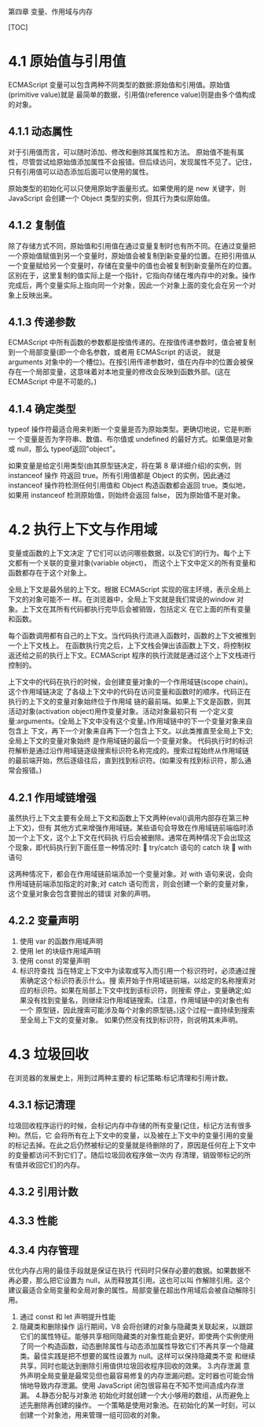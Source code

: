 第四章 变量、作用域与内存

[TOC]

# 4.1 原始值与引用值
ECMAScript 变量可以包含两种不同类型的数据:原始值和引用值。原始值(primitive value)就是 最简单的数据，引用值(reference value)则是由多个值构成的对象。

## 4.1.1 动态属性
对于引用值而言，可以随时添加、修改和删除其属性和方法。
原始值不能有属性，尽管尝试给原始值添加属性不会报错。但后续访问，发现属性不见了。记住，只有引用值可以动态添加后面可以使用的属性。

原始类型的初始化可以只使用原始字面量形式。如果使用的是 new 关键字，则 JavaScript 会创建一个 Object 类型的实例，但其行为类似原始值。

## 4.1.2 复制值
除了存储方式不同，原始值和引用值在通过变量复制时也有所不同。在通过变量把一个原始值赋值到另一个变量时，原始值会被复制到新变量的位置。在把引用值从一个变量赋给另一个变量时，存储在变量中的值也会被复制到新变量所在的位置。区别在于，这里复制的值实际上是一个指针，它指向存储在堆内存中的对象。操作完成后，两个变量实际上指向同一个对象，因此一个对象上面的变化会在另一个对象上反映出来。

## 4.1.3 传递参数
ECMAScript 中所有函数的参数都是按值传递的。在按值传递参数时，值会被复制到一个局部变量(即一个命名参数，或者用 ECMAScript 的话说， 就是 arguments 对象中的一个槽位)。在按引用传递参数时，值在内存中的位置会被保存在一个局部变量，这意味着对本地变量的修改会反映到函数外部。(这在 ECMAScript 中是不可能的。)

## 4.1.4 确定类型
typeof 操作符最适合用来判断一个变量是否为原始类型。更确切地说，它是判断一 个变量是否为字符串、数值、布尔值或 undefined 的最好方式。如果值是对象或 null，那么 typeof返回"object"。

如果变量是给定引用类型(由其原型链决定，将在第 8 章详细介绍)的实例，则 instanceof 操作 符返回 true。所有引用值都是 Object 的实例，因此通过 instanceof 操作符检测任何引用值和 Object 构造函数都会返回 true。类似地，如果用 instanceof 检测原始值，则始终会返回 false， 因为原始值不是对象。

# 4.2 执行上下文与作用域

变量或函数的上下文决定 了它们可以访问哪些数据，以及它们的行为。每个上下文都有一个关联的变量对象(variable object)， 而这个上下文中定义的所有变量和函数都存在于这个对象上。

全局上下文是最外层的上下文。根据 ECMAScript 实现的宿主环境，表示全局上下文的对象可能不一 样。在浏览器中，全局上下文就是我们常说的window 对象。上下文在其所有代码都执行完毕后会被销毁，包括定义 在它上面的所有变量和函数。

每个函数调用都有自己的上下文。当代码执行流进入函数时，函数的上下文被推到一个上下文栈上。 在函数执行完之后，上下文栈会弹出该函数上下文，将控制权返还给之前的执行上下文。ECMAScript 程序的执行流就是通过这个上下文栈进行控制的。

上下文中的代码在执行的时候，会创建变量对象的一个作用域链(scope chain)。这个作用域链决定 了各级上下文中的代码在访问变量和函数时的顺序。代码正在执行的上下文的变量对象始终位于作用域 链的最前端。如果上下文是函数，则其活动对象(activation object)用作变量对象。活动对象最初只有 一个定义变量:arguments。(全局上下文中没有这个变量。)作用域链中的下一个变量对象来自包含上 下文，再下一个对象来自再下一个包含上下文。以此类推直至全局上下文;全局上下文的变量对象始终 是作用域链的最后一个变量对象。
代码执行时的标识符解析是通过沿作用域链逐级搜索标识符名称完成的。搜索过程始终从作用域链 的最前端开始，然后逐级往后，直到找到标识符。(如果没有找到标识符，那么通常会报错。)


## 4.2.1 作用域链增强
虽然执行上下文主要有全局上下文和函数上下文两种(eval()调用内部存在第三种上下文)，但有 其他方式来增强作用域链。某些语句会导致在作用域链前端临时添加一个上下文，这个上下文在代码执 行后会被删除。通常在两种情况下会出现这个现象，即代码执行到下面任意一种情况时:
 try/catch 语句的 catch 块
 with 语句

这两种情况下，都会在作用域链前端添加一个变量对象。对 with 语句来说，会向作用域链前端添加指定的对象;对 catch 语句而言，则会创建一个新的变量对象，这个变量对象会包含要抛出的错误 对象的声明。

## 4.2.2 变量声明
1. 使用 var 的函数作用域声明
2. 使用 let 的块级作用域声明
3. 使用 const 的常量声明
4. 标识符查找
当在特定上下文中为读取或写入而引用一个标识符时，必须通过搜索确定这个标识符表示什么。搜 索开始于作用域链前端，以给定的名称搜索对应的标识符。如果在局部上下文中找到该标识符，则搜索 停止，变量确定;如果没有找到变量名，则继续沿作用域链搜索。(注意，作用域链中的对象也有一个 原型链，因此搜索可能涉及每个对象的原型链。)这个过程一直持续到搜索至全局上下文的变量对象。 如果仍然没有找到标识符，则说明其未声明。

# 4.3 垃圾回收
在浏览器的发展史上，用到过两种主要的 标记策略:标记清理和引用计数。

## 4.3.1 标记清理

垃圾回收程序运行的时候，会标记内存中存储的所有变量(记住，标记方法有很多种)。然后，它 会将所有在上下文中的变量，以及被在上下文中的变量引用的变量的标记去掉。在此之后仍然被标记的变量就是待删除的了，原因是任何在上下文中的变量都访问不到它们了。随后垃圾回收程序做一次内 存清理，销毁带标记的所有值并收回它们的内存。

## 4.3.2 引用计数

## 4.3.3 性能

## 4.3.4 内存管理
优化内存占用的最佳手段就是保证在执行 代码时只保存必要的数据。如果数据不再必要，那么把它设置为 null，从而释放其引用。这也可以叫 作解除引用。这个建议最适合全局变量和全局对象的属性。局部变量在超出作用域后会被自动解除引用。

1. 通过 const 和 let 声明提升性能
2. 隐藏类和删除操作
运行期间，V8 会将创建的对象与隐藏类关联起来，以跟踪它们的属性特征。能够共享相同隐藏类的对象性能会更好。即使两个实例使用了同一个构造函数，动态删除属性与动态添加属性导致它们不再共享一个隐藏类。最佳实践是把不想要的属性设置为 null。这样可以保持隐藏类不变 和继续共享，同时也能达到删除引用值供垃圾回收程序回收的效果。
3.内存泄漏
意外声明全局变量是最常见但也最容易修复的内存泄漏问题。定时器也可能会悄悄地导致内存泄漏。使用 JavaScript 闭包很容易在不知不觉间造成内存泄漏。
4.静态分配与对象池
初始化时就创建一个大小够用的数组，从而避免上述先删除再创建的操作。
一个策略是使用对象池。在初始化的某一时刻，可以创建一个对象池，用来管理一组可回收的对象。
